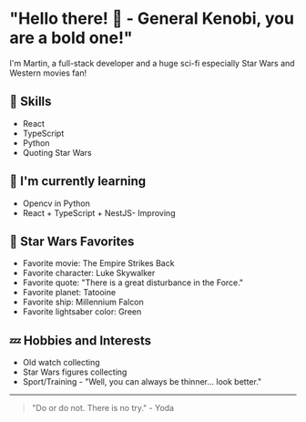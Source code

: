 # "Hello there! 👋 - General Kenobi, you are a bold one!" 

I'm Martin, a full-stack developer and a huge sci-fi especially Star Wars and Western movies fan!

## 🚀 Skills

- React
- TypeScript
- Python
- Quoting Star Wars

## 🌱 I'm currently learning

- Opencv in Python
- React + TypeScript + NestJS- Improving

## 🎥 Star Wars Favorites

- Favorite movie: The Empire Strikes Back
- Favorite character: Luke Skywalker
- Favorite quote: "There is a great disturbance in the Force."
- Favorite planet: Tatooine
- Favorite ship: Millennium Falcon
- Favorite lightsaber color: Green

## 💤 Hobbies and Interests

- Old watch collecting
- Star Wars figures collecting
- Sport/Training - "Well, you can always be thinner... look better."

<!--
## 💻 Projects

- [Project #1]: [Brief description and link to the project]
- [Project #2]: [Brief description and link to the project]
- [Project #3]: [Brief description and link to the project]

## 🤠 Westerns

- Favorite movie: Once Upon A Time In The West
- Favorite character: Nessuno - Man with No Name
- Favorite moral: There was this little birdie, who didn't even know how to fly yet. Then one freezing cold night, he tumbles out of his nest and lands on the ground. Well, he starts going, "Chirp, chirp, chirp," like crazy because he was damn nearly freezing. Lucky for him, along comes this cow, sees him, and feels sorry for him. So she lifts her tail, and SPLAT! drops this steaming hot cow pie right on him! The little birdie is nice and warm again, but he's still not happy and keeps going, "Chirp, chirp, chirp, chirp," louder than ever! Then a mean old coyote hears him and comes running. He reaches out a paw, and pulls him out of the cow pie. He brushes the dirt off him real nice, and then... swallows the birdie down in one gulp!
- Favorite quote: "When you have to shoot, shoot, don’t talk!" 

## 📈 GitHub Stats

![Your GitHub stats](https://github-readme-stats.vercel.app/api?username=yourusername&show_icons=true)

## 🤝 Contributing

Contributions, issues, and feature requests are welcome! Feel free to check [contributing guidelines](CONTRIBUTING.md).

## ❤️ Support

If you like my work, please consider supporting me with a coffee ☕

[![Buy me a coffee](https://img.shields.io/badge/-Buy%20me%20a%20coffee-FF813F?style=flat-square&logo=buy-me-a-coffee&logoColor=white&link=https://www.buymeacoffee.com/yourusername)](https://www.buymeacoffee.com/yourusername)
-->
---

> "Do or do not. There is no try." - Yoda
